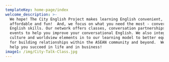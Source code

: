 ```yaml
---
templateKey: home-page/index
welcome_description: >-
  We hope! The City English Project makes learning English convenient,
  affordable and fun!  And, we focus on what you need the most - conversational
  English skills. Our network offers classes, conversation partnerships and
  events to help you improve your conversational English. We also integrate
  culture and worldview elements in to our learning model to better equip your
  for building relationships within the ASEAN community and beyond.  We want to
  help you succeed in life and in business!
image1: /img/City-Talk-Class.jpg
---
```


